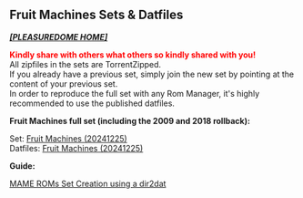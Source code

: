 ## Fruit Machines Sets & Datfiles

<i><b>[[PLEASUREDOME HOME]](https://pleasuredome.github.io/pleasuredome/index.html)</b></i><br>

<b><span style="color: red;">Kindly share with others what others so kindly shared with you!</span></b><br>
All zipfiles in the sets are TorrentZipped.<br>
If you already have a previous set, simply join the new set by pointing at the content of your previous set.<br>
In order to reproduce the full set with any Rom Manager, it's highly recommended to use the published datfiles.<br>

<b>Fruit Machines full set (including the 2009 and 2018 rollback):</b>

Set: [Fruit Machines (20241225)](magnet:?xt=urn:btih:009d7bd05c413495348c04063a35be253beef859&dn=FruitMachines-20241225&tr=udp%3A%2F%2Ftracker.opentrackr.org%3A1337%2Fannounce&tr=udp%3A%2F%2Fexodus.desync.com%3A6969%2Fannounce)<br>
Datfiles: [Fruit Machines (20241225)](https://github.com/pleasuredome/pleasuredome/raw/gh-pages/nonmame/fruitmachines/FruitMachines-20241225.zip)<br>

<b>Guide:</b>

[MAME ROMs Set Creation using a dir2dat](https://pleasuredome.miraheze.org/wiki/MAME_ROMs_Set_Creation_using_a_dir2dat)<br>

